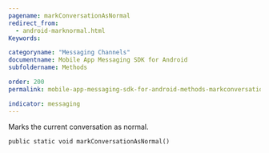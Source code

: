 ```yaml
---
pagename: markConversationAsNormal
redirect_from:
  - android-marknormal.html
Keywords:

categoryname: "Messaging Channels"
documentname: Mobile App Messaging SDK for Android
subfoldername: Methods

order: 200
permalink: mobile-app-messaging-sdk-for-android-methods-markconversationasnormal.html

indicator: messaging
---
```


Marks the current conversation as normal.

`public static void markConversationAsNormal()`